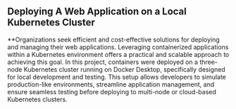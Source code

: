 ## Deploying A Web Application on a Local Kubernetes Cluster
**Organizations seek efficient and cost-effective solutions for deploying and managing their web applications. 
Leveraging containerized applications within a Kubernetes environment offers a practical and scalable approach to achieving this goal. 
In this project, containers were deployed on a three-node Kubernetes cluster running on Docker Desktop, specifically designed for local development and testing. 
This setup allows developers to simulate production-like environments, streamline application management, and ensure seamless testing before deploying to multi-node or cloud-based Kubernetes clusters.
